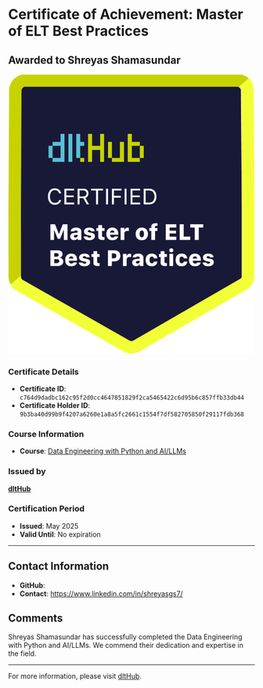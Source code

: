
# Certificate of Achievement: Master of ELT Best Practices

## Awarded to **Shreyas Shamasundar**

![Course Image](../badges/dlt_master_elt_best_practices_badge.png)

### Certificate Details
- **Certificate ID**: `c764d9dadbc162c95f2d0cc4647851829f2ca5465422c6d95b6c857ffb33db44`
- **Certificate Holder ID**: `9b3ba40d99b9f4207a6260e1a8a5fc2661c1554f7df582705850f29117fdb368`

### Course Information
- **Course**: [Data Engineering with Python and AI/LLMs](https://www.youtube.com/watch?v=T23Bs75F7ZQ)

### Issued by
[**dltHub**](https://dlthub.com/) 

### Certification Period
- **Issued**: May 2025
- **Valid Until**: No expiration

---

## Contact Information
- **GitHub**: 
- **Contact**: https://www.linkedin.com/in/shreyasgs7/

## Comments
Shreyas Shamasundar has successfully completed the Data Engineering with Python and AI/LLMs. We commend their dedication and expertise in the field.

---

For more information, please visit [dltHub](https://dlthub.com/).
    